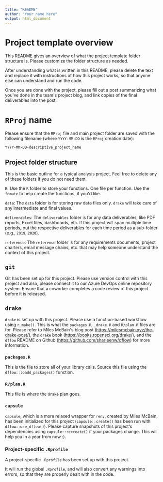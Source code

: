 ```yaml
---
title: "README"
author: "Your name here"
output: html_document
---
```


# Project template overview

This README gives an overview of what the project template folder structure is. Please customize the folder structure as needed.

After understanding what is written in this README, please delete the text and replace it with instructions of how this project works, so that anyone else can understand and run the code.

Once you are done with the project, please fill out a post summarizing what you've done in the team's project blog, and link copies of the final deliverables into the post.

# `RProj` name

Please ensure that the `RProj` file and main project folder are saved with the following filename  (where `YYYY-MM-DD` is the `RProj` creation date):

`YYYY-MM-DD-descriptive_project_name`

## Project folder structure

This is the basic outline for a typical analysis project. Feel free to delete any of these folders if you do not need them.

`R`: Use the `R` folder to store your functions. One file per function. Use the `fnmate` to help create the functions, if you'd like.

`data`: The `data` folder is for storing raw data files only. `drake` will take care of any intermediate and final values.

`deliverables`: The `deliverables` folder is for any data deliverables, like PDF reports, Excel files, dashboards, etc. If this project will span multiple time periods, put the respective deliverables for each time period as a sub-folder (e.g., `2019`, `2020`).

`reference`: The `reference` folder is for any requirements documents, project charters, email message chains, etc. that may help someone understand the context of this project.

## `git`

Git has been set up for this project. Please use version control with this project and also, please connect it to our Azure DevOps online repository system. Ensure that a coworker completes a code review of this project before it is released.

## `drake`

`drake` is set up with this project. Please use a function-based workflow using `r_make()`. This is what the `packages.R`, `_drake.R` and `R/plan.R` files are for. Please refer to Miles McBain's blog post (https://milesmcbain.xyz/the-drake-post/), the `drake` book (https://books.ropensci.org/drake/), and the `dflow` README on Github (https://github.com/sharleenw/dflow) for more information.

### `packages.R`

This is the file to store all of your library calls. Source this file using the `dflow::loadd_packages()` function.

### `R/plan.R`

This file is where the `drake` plan goes.

### `capsule`

`capsule`, which is a more relaxed wrapper for `renv`, created by Miles McBain, has been initialized for this project (`capsule::create()` has been run with `dflow::use_dflow()`). Please capture snapshots of this project's dependencies using `capsule::recreate()` if your packages change. This will help you in a year from now :).

### Project-specific `.Rprofile`

A project-specific `.Rprofile` has been set up with this project.

It will run the global `.Rprofile`, and will also convert any warnings into errors, so that they are properly dealt with in the code.

